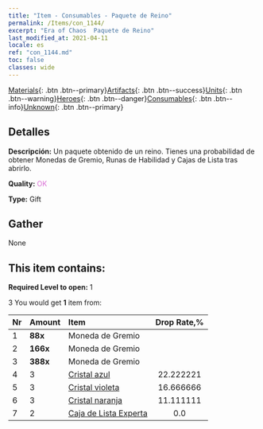 ```yaml
---
title: "Item - Consumables - Paquete de Reino"
permalink: /Items/con_1144/
excerpt: "Era of Chaos  Paquete de Reino"
last_modified_at: 2021-04-11
locale: es
ref: "con_1144.md"
toc: false
classes: wide
---
```

 [Materials](/es/Items/){: .btn .btn--primary}[Artifacts](/es/Items/Artifacts/){: .btn .btn--success}[Units](/es/Items/Units/){: .btn .btn--warning}[Heroes](/es/Items/Heroes/){: .btn .btn--danger}[Consumables](/es/Items/Consumables/){: .btn .btn--info}[Unknown](/es/Items/Unknown/){: .btn .btn--primary}

## Detalles
 **Descripción:** Un paquete obtenido de un reino. Tienes una probabilidad de obtener Monedas de Gremio, Runas de Habilidad y Cajas de Lista tras abrirlo.

 **Quality:** <span style="color: #DA70D6">OK</span>

 **Type:** Gift

## Gather

  None

## This item contains:

 **Required Level to open:** 1

 3 You would get **1** item  from:

  | Nr | Amount |     Item    | Drop Rate,% |
  |:---|:-------|:------------|:---------:|
  | 1 |  **88x** | Moneda de Gremio |  | 22.222221 | 
  | 2 |  **166x** | Moneda de Gremio |  | 16.666666 | 
  | 3 |  **388x** | Moneda de Gremio |  | 11.111111 | 
  | 4 | 3 | [Cristal azul](/es/Items/con_716/) | 22.222221 | 
  | 5 | 3 | [Cristal violeta](/es/Items/con_720/) | 16.666666 | 
  | 6 | 3 | [Cristal naranja](/es/Items/con_730/) | 11.111111 | 
  | 7 | 2 | [Caja de Lista Experta](/es/Items/con_770/) | 0.0 | 
